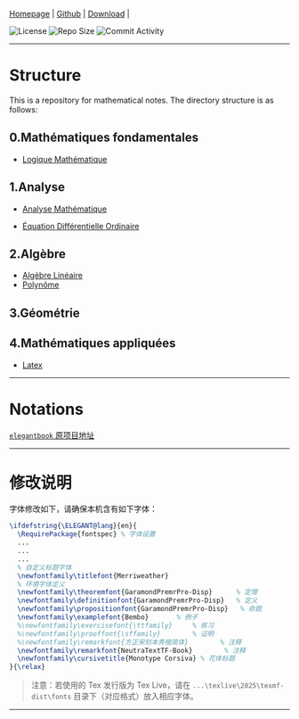 [Homepage]() | [Github](https://github.com/locusyuri/Mathematics) | [Download]() | 

![License](https://img.shields.io/github/license/locusyuri/Mathematics) ![Repo Size](https://img.shields.io/github/repo-size/locusyuri/Mathematics) ![Commit Activity](https://img.shields.io/github/commit-activity/w/locusyuri/Mathematics)

------

# Structure
This is a repository for mathematical notes. The directory structure is as follows:

## 0.Mathématiques fondamentales
- [Logique Mathématique](./0.Mathématiques%20fondamentales/Logique%20Mathématique/tmp/initial.pdf)

## 1.Analyse
- [Analyse Mathématique](./1.Analyse/Analyse%20Mathématique/tmp/initial.pdf)

- [Équation Différentielle Ordinaire](./1.Analyse/Équation%20Différentielle%20Ordinaire/tmp/initial.pdf)

## 2.Algèbre
- [Algèbre Linéaire](./2.Algèbre/Algèbre%20Linéaire/tmp/initial.pdf)
- [Polynôme](./2.Algèbre/Polynôme/tmp/initial.pdf)


## 3.Géométrie


## 4.Mathématiques appliquées
- [Latex](./4.Mathématiques%20appliquées/Latex/tmp/initial.pdf)

---
# Notations
[`elegantbook` 原项目地址](https://github.com/ElegantLaTeX/ElegantBook)


------
# 修改说明
字体修改如下，请确保本机含有如下字体：
```tex
\ifdefstring{\ELEGANT@lang}{en}{
  \RequirePackage{fontspec} % 字体设置
  ...
  ...
  ...
  % 自定义标题字体
  \newfontfamily\titlefont{Merriweather}
  % 环境字体定义
  \newfontfamily\theoremfont{GaramondPremrPro-Disp}      % 定理
  \newfontfamily\definitionfont{GaramondPremrPro-Disp}   % 定义
  \newfontfamily\propositionfont{GaramondPremrPro-Disp}   % 命题
  \newfontfamily\examplefont{Bembo}       % 例子
  %\newfontfamily\exercisefont{\ttfamily}     % 练习
  %\newfontfamily\prooffont{\sffamily}        % 证明
  %\newfontfamily\remarkfont{方正宋刻本秀楷简体}        % 注释
  \newfontfamily\remarkfont{NeutraTextTF-Book}        % 注释
  \newfontfamily\cursivetitle{Monotype Corsiva} % 花体标题
}{\relax}
```
> 注意：若使用的 Tex 发行版为 Tex Live，请在 `...\texlive\2025\texmf-dist\fonts` 目录下（对应格式）放入相应字体。

-------


